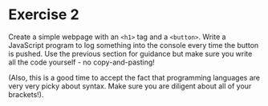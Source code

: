 # Exercise 2

Create a simple webpage with an `<h1>` tag and a `<button>`. Write a JavaScript program to log something into the console every time the button is pushed. Use the previous section for guidance but make sure you write all the code yourself - no copy-and-pasting!

(Also, this is a good time to accept the fact that programming languages are very very picky about syntax. Make sure you are diligent about all of your brackets!).